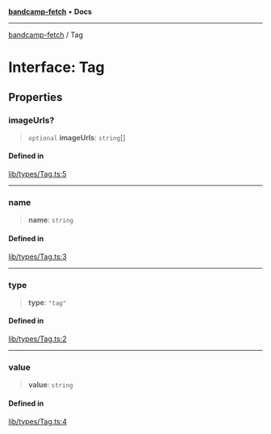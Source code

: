 [**bandcamp-fetch**](../README.md) • **Docs**

***

[bandcamp-fetch](../README.md) / Tag

# Interface: Tag

## Properties

### imageUrls?

> `optional` **imageUrls**: `string`[]

#### Defined in

[lib/types/Tag.ts:5](https://github.com/patrickkfkan/bandcamp-fetch/blob/be622bf87b8ac66e98b356306b6a650b7972970c/src/lib/types/Tag.ts#L5)

***

### name

> **name**: `string`

#### Defined in

[lib/types/Tag.ts:3](https://github.com/patrickkfkan/bandcamp-fetch/blob/be622bf87b8ac66e98b356306b6a650b7972970c/src/lib/types/Tag.ts#L3)

***

### type

> **type**: `"tag"`

#### Defined in

[lib/types/Tag.ts:2](https://github.com/patrickkfkan/bandcamp-fetch/blob/be622bf87b8ac66e98b356306b6a650b7972970c/src/lib/types/Tag.ts#L2)

***

### value

> **value**: `string`

#### Defined in

[lib/types/Tag.ts:4](https://github.com/patrickkfkan/bandcamp-fetch/blob/be622bf87b8ac66e98b356306b6a650b7972970c/src/lib/types/Tag.ts#L4)
